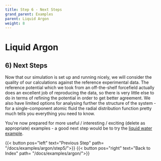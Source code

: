 ```yaml
---
title: Step 6 - Next Steps
grand_parent: Examples
parent: Liquid Argon
weight: 8
---
```

# Liquid Argon

## 6) Next Steps

Now that our simulation is set up and running nicely, we will consider the quality of our calculations against the reference experimental data. The reference potential which we took from an off-the-shelf forcefield actually does an excellent job of reproducing the data, so there is very little else to do in terms of refining the potential in order to get better agreement. We also have limited options for analysing further the structure of the system - for a single-component atomic fluid the radial distribution function pretty much tells you everything you need to know.

You're now prepared for more useful / interesting / exciting (delete as appropriate) examples - a good next step would be to try the [liquid water example](../water).


{{< button pos="left" text="Previous Step" path= "/docs/examples/argon/step5/">}}
{{< button pos="right" text="Back to Index" path= "/docs/examples/argon/">}}
